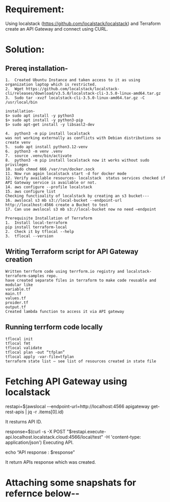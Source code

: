 # Requirement:
Using localstack (https://github.com/localstack/localstack) and Terraform create an API Gateway and connect using CURL.

# Solution:

## Prereq installation-
```
1.	Created Ubuntu Instance and taken access to it as using organization laptop which is restricted.
2.	Wget https://github.com/localstack/localstack-cli/releases/download/v3.5.0/localstack-cli-3.5.0-linux-amd64.tar.gz
3.	Sudo tar -xvzf localstack-cli-3.5.0-linux-amd64.tar.gz -C /usr/local/bin

installation- 
$> sudo apt install -y python3
$> sudo apt install -y python3-pip
$> sudo apt-get install -y libsasl2-dev

4.	python3 -m pip install localstack
was not working externally as conflicts with Debian distributions so create venv
5.	sudo apt install python3.12-venv
6.	python3 -m venv .venv
7.	source .venv/bin/activate
8.	python3 -m pip install localstack now it works without sudo privileges
10.	sudo chmod 666 /var/run/docker.sock
11.	Now run again localstack start -d for docker mode
12.	Verify available resources- localstack  status services checked if API Gateway service is available or not.
14.	aws configure --profile localstack
15.	aws configure list
Checking functioality of localstack by creating an s3 bucket---
16.	awslocal s3 mb s3://local-bucket --endpoint-url http://localhost:4566 create a Bucket to test
17.	Can use awslocal s3 mb s3://local-bucket now no need –endpoint  

Prerequisite Installation of Terraform
1.	Install local-terraform
pip install terraform-local
2.	Check it by tflocal --help
3.	tflocal --version

```
## Writing Terraform script for API Gateway creation

``` 
Written terrform code using terrform.io registry and localstack-terraform-samples repo.
have created separate files in terraform to make code reusable and modular like 
variable.tf
main.tf
values.tf
proider.tf
output.tf
Created lambda function to access it via API gateway
```

## Running terrform code locally

```
tflocal init
tflocal fmt
tflocal validate
tflocal plan -out “tfplan”
tflocal apply -var-file=tfplan
terraform state list – see list of resources created in state file

```

# Fetching API Gateway using localstack

restapi=$(awslocal --endpoint-url=http://localhost:4566 apigateway get-rest-apis | jq -r .items[0].id)

It resturns API ID.

response=$(curl -s -X POST "$restapi.execute-api.localhost.localstack.cloud:4566/local/test" -H 'content-type: application/json')
Executing API.

echo “API response : $response”

It return APIs response which was created.

# Attaching some snapshats for refernce below--


